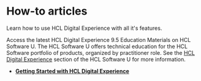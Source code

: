# How-to articles

Learn how to use HCL Digital Experience with all it's features.

Access the latest HCL Digital Experience 9.5 Education Materials on HCL Software U. The HCL Software U offers technical education for the HCL Software portfolio of products, organized by practitioner role. See the [HCL Digital Experience](https://hclsoftwareu.hcltechsw.com/) section of the HCL Software U for more information.

- **[Getting Started with HCL Digital Experience](../../get_started/product_overview/index.md)**
